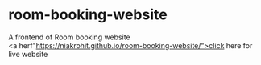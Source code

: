 # room-booking-website
A frontend of Room booking website
<br>
<a herf"https://niakrohit.github.io/room-booking-website/">click here for live website</a> 
